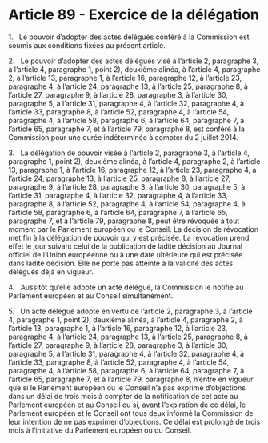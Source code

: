 # Article 89 - Exercice de la délégation


1.   Le pouvoir d’adopter des actes délégués conféré à la Commission est soumis aux conditions fixées au présent article.

2.   Le pouvoir d’adopter des actes délégués visé à l’article 2, paragraphe 3, à l’article 4, paragraphe 1, point 2), deuxième alinéa, à l’article 4, paragraphe 2, à l’article 13, paragraphe 1, à l’article 16, paragraphe 12, à l’article 23, paragraphe 4, à l’article 24, paragraphe 13, à l’article 25, paragraphe 8, à l’article 27, paragraphe 9, à l’article 28, paragraphe 3, à l’article 30, paragraphe 5, à l’article 31, paragraphe 4, à l’article 32, paragraphe 4, à l’article 33, paragraphe 8, à l’article 52, paragraphe 4, à l’article 54, paragraphe 4, à l’article 58, paragraphe 6, à l’article 64, paragraphe 7, à l’article 65, paragraphe 7, et à l’article 79, paragraphe 8, est conféré à la Commission pour une durée indéterminée à compter du 2 juillet 2014.

3.   La délégation de pouvoir visée à l’article 2, paragraphe 3, à l’article 4, paragraphe 1, point 2), deuxième alinéa, à l’article 4, paragraphe 2, à l’article 13, paragraphe 1, à l’article 16, paragraphe 12, à l’article 23, paragraphe 4, à l’article 24, paragraphe 13, à l’article 25, paragraphe 8, à l’article 27, paragraphe 9, à l’article 28, paragraphe 3, à l’article 30, paragraphe 5, à l’article 31, paragraphe 4, à l’article 32, paragraphe 4, à l’article 33, paragraphe 8, à l’article 52, paragraphe 4, à l’article 54, paragraphe 4, à l’article 58, paragraphe 6, à l’article 64, paragraphe 7, à l’article 65, paragraphe 7, et à l’article 79, paragraphe 8, peut être révoquée à tout moment par le Parlement européen ou le Conseil. La décision de révocation met fin à la délégation de pouvoir qui y est précisée. La révocation prend effet le jour suivant celui de la publication de ladite décision au Journal officiel de l’Union européenne ou à une date ultérieure qui est précisée dans ladite décision. Elle ne porte pas atteinte à la validité des actes délégués déjà en vigueur.

4.   Aussitôt qu’elle adopte un acte délégué, la Commission le notifie au Parlement européen et au Conseil simultanément.

5.   Un acte délégué adopté en vertu de l’article 2, paragraphe 3, à l’article 4, paragraphe 1, point 2), deuxième alinéa, à l’article 4, paragraphe 2, à l’article 13, paragraphe 1, à l’article 16, paragraphe 12, à l’article 23, paragraphe 4, à l’article 24, paragraphe 13, à l’article 25, paragraphe 8, à l’article 27, paragraphe 9, à l’article 28, paragraphe 3, à l’article 30, paragraphe 5, à l’article 31, paragraphe 4, à l’article 32, paragraphe 4, à l’article 33, paragraphe 8, à l’article 52, paragraphe 4, à l’article 54, paragraphe 4, à l’article 58, paragraphe 6, à l’article 64, paragraphe 7, à l’article 65, paragraphe 7, et à l’article 79, paragraphe 8, n’entre en vigueur que si le Parlement européen ou le Conseil n’a pas exprimé d’objections dans un délai de trois mois à compter de la notification de cet acte au Parlement européen et au Conseil ou si, avant l’expiration de ce délai, le Parlement européen et le Conseil ont tous deux informé la Commission de leur intention de ne pas exprimer d’objections. Ce délai est prolongé de trois mois à l’initiative du Parlement européen ou du Conseil.
